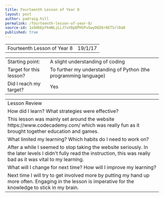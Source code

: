 ```yaml
---
title: Fourteenth Lesson of Year 8
layout: post
author: padraig.hill
permalink: /fourteenth-lesson-of-year-8/
source-id: 1o5HbEpYkmNLjLLJ7uV8pQPHSPvSwyDQI6r6ETSrlDa8
published: true
---
```

<table>
  <tr>
    <td>Fourteenth Lesson of Year 8</td>
    <td>19/1/17</td>
  </tr>
</table>


<table>
  <tr>
    <td>Starting point:</td>
    <td>A slight understanding of coding</td>
  </tr>
  <tr>
    <td>Target for this lesson?</td>
    <td>To further my understanding of Python (the  programming language)</td>
  </tr>
  <tr>
    <td>Did I reach my target? </td>
    <td>Yes</td>
  </tr>
</table>


<table>
  <tr>
    <td>Lesson Review</td>
  </tr>
  <tr>
    <td>How did I learn? What strategies were effective? </td>
  </tr>
  <tr>
    <td>This lesson was mainly set around the website https://www.codecademy.com/ which was really fun as it brought together education and games. </td>
  </tr>
  <tr>
    <td>What limited my learning? Which habits do I need to work on? </td>
  </tr>
  <tr>
    <td>After a while I seemed to stop taking the website seriously. In the later levels I didn't fully read the instruction, this was really bad as it was vital to my learning.</td>
  </tr>
  <tr>
    <td>What will I change for next time? How will I improve my learning?</td>
  </tr>
  <tr>
    <td>Next time I will try to get involved more by putting my hand up more often. Engaging in the lesson is imperative for the knowledge to stick in my brain. </td>
  </tr>
</table>


